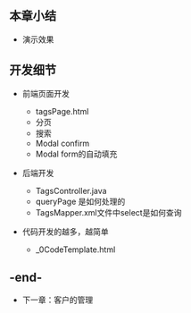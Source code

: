 
## 本章小结
- 演示效果

## 开发细节
- 前端页面开发
    - tagsPage.html
    - 分页
    - 搜索
    - Modal confirm
    - Modal form的自动填充
    
- 后端开发
    - TagsController.java
    - queryPage 是如何处理的
    - TagsMapper.xml文件中select是如何查询
 
 - 代码开发的越多，越简单
     - _0CodeTemplate.html
     
## -end-
- 下一章：客户的管理

